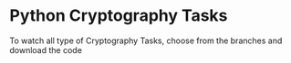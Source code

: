 # Python Cryptography Tasks

To watch all type of Cryptography Tasks, choose from the branches and download the code
